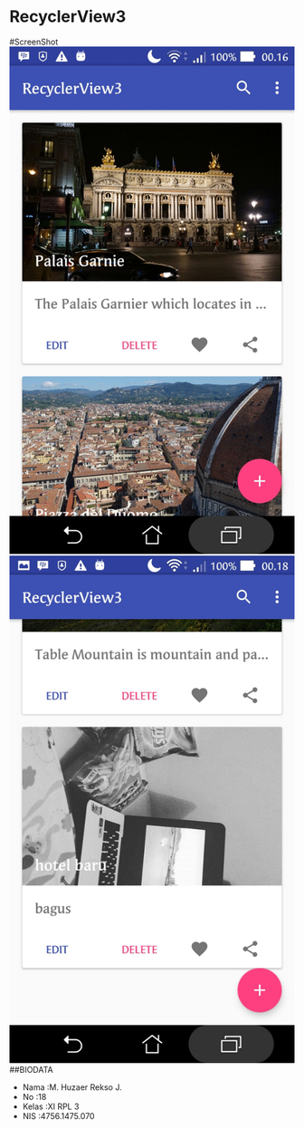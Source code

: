 # RecyclerView3
#ScreenShot 
![ScreenShot](https://github.com/HuzaerRekso/RecyclerView3/blob/master/RecyclerView3.1.jpg "")
![ScreenShot](https://github.com/HuzaerRekso/RecyclerView3/blob/master/RecyclerView3.2.jpg "")
##BIODATA
- Nama  :M. Huzaer Rekso J.  
- No    :18  
- Kelas :XI RPL 3  
- NIS   :4756.1475.070  
